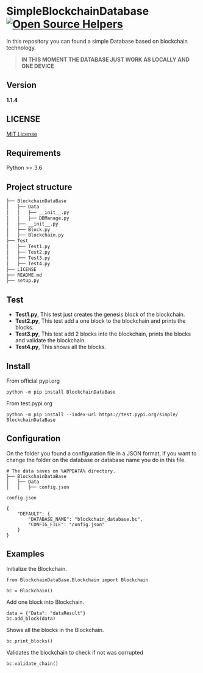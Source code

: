 # SimpleBlockchainDatabase [![Open Source Helpers](https://www.codetriage.com/demg-dev/simpleblockchaindatabase/badges/users.svg)](https://www.codetriage.com/demg-dev/simpleblockchaindatabase)
In this repository you can found a simple Database based on blockchain technology.

> **IN THIS MOMENT THE DATABASE JUST WORK AS LOCALLY AND ONE DEVICE**

## Version
**1.1.4**

## LICENSE
[MIT License](LICENSE)

## Requirements
Python >= 3.6

## Project structure
```bash
├── BlockchainDataBase
│   ├── Data
│   │   ├── __init__.py
│   │   ├── DBManage.py
│   ├── __init__.py
│   ├── Block.py
│   ├── Blockchain.py
├── Test
│   ├── Test1.py
│   ├── Test2.py
│   ├── Test3.py
│   ├── Test4.py
├── LICENSE
├── README.md
├── setup.py
```

## Test
- **Test1.py**, This test just creates the genesis block of the blockchain.
- **Test2.py**, This test add a one block to the blockchain and prints the blocks.
- **Test3.py**, This test add 2 blocks into the blockchain, prints the blocks and validate the blockchain.
- **Test4.py**, This shows all the blocks. 

## Install
From official pypi.org
```
python -m pip install BlockchainDataBase
```

From test.pypi.org
```
python -m pip install --index-url https://test.pypi.org/simple/ BlockchainDataBase
```

## Configuration
On the folder you found a configuration file in a JSON format, if you want to change the folder on the database or database name you do in this file.
```
# The data saves on %APPDATA% directory.
├── BlockchainDataBase
│   ├── Data
│   │   ├── config.json
```
```
config.json

{
    "DEFAULT": {
        "DATABASE_NAME": "blockchain_database.bc",
        "CONFIG_FILE": "config.json"
    }
}
```

## Examples
Initialize the Blockchain.
```
from BlockchainDataBase.Blockchain import Blockchain

bc = Blockchain()
```

Add one block into Blockchain.
```
data = {"Data": "dataResult"}
bc.add_block(data)
```

Shows all the blocks in the Blockchain.
```
bc.print_blocks()
```

Validates the blockchain to check if not was corrupted
```
bc.validate_chain()
```
